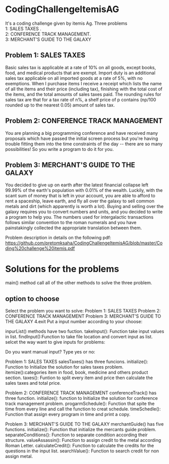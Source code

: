 # CodingChallengeItemisAG
It's a coding challenge given by  itemis Ag. Three problems  
1: SALES TAXES .  
2: CONFERENCE TRACK MANAGEMENT.  
3: MERCHANT'S GUIDE TO THE GALAXY

## Problem 1: SALES TAXES
Basic sales tax is applicable at a rate of 10% on all goods, except books, food, and medical
products that are exempt. Import duty is an additional sales tax
applicable on all imported goods at a rate of 5%, with no exemptions. When I purchase items
I receive a receipt which lists the name of all the items and their price (including tax),
finishing with the total cost of the items,
and the total amounts of sales taxes paid. The rounding rules for sales tax are that for a tax
rate of n%, a shelf price of p contains (np/100 rounded up to the nearest 0.05) amount of
sales tax.

## Problem 2: CONFERENCE TRACK MANAGEMENT
You are planning a big programming conference and have received many proposals which
have passed the initial screen process but you're having trouble fitting them into the time
constraints of the day -- there are so many possibilities! So you write a program to do it for
you.

## Problem 3: MERCHANT'S GUIDE TO THE GALAXY
You decided to give up on earth after the latest financial collapse left 99.99% of the earth's
population with 0.01% of the wealth. Luckily, with the scant sum of money that is left in your
account, you are able to afford to rent a spaceship, leave earth, and fly all over the galaxy to
sell common metals and dirt (which apparently is worth a lot).
Buying and selling over the galaxy requires you to convert numbers and units, and you
decided to write a program to help you.
The numbers used for intergalactic transactions follows similar convention to the roman
numerals and you have painstakingly collected the appropriate translation between them.

Problem description in details on the following pdf:  https://github.com/pretomksaha/CodingChallengeItemisAG/blob/master/Coding%20challenge%20itemis.pdf

# Solutions for the problems
main() method call all of the other methods to solve the three problem.
## option to choose

Select the problem you want to solve:
	Problem 1: SALES TAXES 
	Problem 2: CONFERENCE TRACK MANAGEMENT 
	Problem 3: MERCHANT'S GUIDE TO THE GALAXY 
	4.exit
Put a input number according to your choose:

inpurList() methods have two fuction.
takeInput(): Function take input values in list.
findInput():Function to take file location and convert input as list.
selcet the way want to give inputs for problems:

Do you want manual input?
Type yes or no:

Problem 1: SALES TAXES
salesTaxes() has three funcions.
initialize(): Function to Initialize the solution for sales taxes problem.
itemize():categories item in food, book, medicine and others product section.
taxes(): Funtion to split every item and price then calculate the sales taxes and total price.

Problem 2: CONFERENCE TRACK MANAGEMENT 
conferenceTrack() has three function.
initialize(): function to Initialize the solution for conference track management problem.
progarmSchedule(): Function that spite the time from every line and call the function to creat schedule.
timeSchedle(): Function that assign every program in time and print a copy.

Problem 3: MERCHANT'S GUIDE TO THE GALAXY
merchantGuide() has five functions.
initialize(): Function that initialize the mercants guide problem.
separateConditions(): Function to separate condition according their structure.
valueAssassin(): Function to assign credit to the metal according Roman Letter.
calculateCredit(): Function to calculate the credits for the questions in the input list.
searchValue(): Function to search credit for non assign metal.
